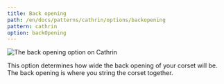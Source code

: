 ```yaml
---
title: Back opening
path: /en/docs/patterns/cathrin/options/backopening
pattern: cathrin
option: backOpening
---
```


![The back opening option on Cathrin](./backopening.svg)

This option determines how wide the back opening of your corset will be. The back opening is where you string the corset together.